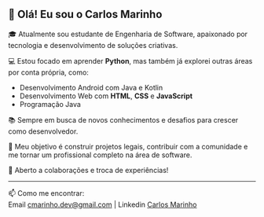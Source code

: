 ## 👋 Olá! Eu sou o Carlos Marinho

🎓 Atualmente sou estudante de Engenharia de Software, apaixonado por tecnologia e desenvolvimento de soluções criativas.

💻 Estou focado em aprender **Python**, mas também já explorei outras áreas por conta própria, como:

- Desenvolvimento Android com Java e Kotlin
- Desenvolvimento Web com **HTML**, **CSS** e **JavaScript**
- Programação Java

📚 Sempre em busca de novos conhecimentos e desafios para crescer como desenvolvedor.

🚀 Meu objetivo é construir projetos legais, contribuir com a comunidade e me tornar um profissional completo na área de software.

🤝 Aberto a colaborações e troca de experiências!

---

📫 Como me encontrar: <br>
Email [cmarinho.dev@gmail.com]() |  Linkedin [Carlos Marinho](https://www.linkedin.com/in/carlos-marinho-dev)


